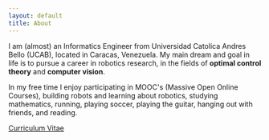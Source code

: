 ```yaml
---
layout: default
title: About
---
```


I am (almost) an Informatics Engineer from Universidad Catolica Andres Bello (UCAB), located in Caracas, Venezuela. My main dream and goal in life is to pursue a career in robotics research, in the fields of **optimal control theory** and **computer vision**.

In my free time I enjoy participating in MOOC's (Massive Open Online Courses), building robots and learning about robotics, studying mathematics, running, playing soccer, playing the guitar, hanging out with friends, and reading.


<a href="misc/CV-YoshuaNava.pdf">
	<i class="fa fa-download"></i> Curriculum Vitae
</a>
